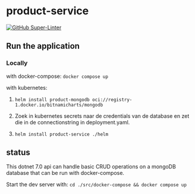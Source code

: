 # product-service

[![GitHub Super-Linter](https://github.com/boerenboodschap/product-service/actions/workflows/CI-CD.yml/badge.svg)](https://github.com/marketplace/actions/super-linter)

## Run the application

### Locally

with docker-compose: `docker compose up`

with kubernetes:

1. `helm install product-mongodb oci://registry-1.docker.io/bitnamicharts/mongodb`

2. Zoek in kubernetes secrets naar de credentials van de database en zet die in de connectionstring in deployment.yaml.

3. `helm install product-service ./helm`

## status

This dotnet 7.0 api can handle basic CRUD operations on a mongoDB database that can be run with docker-compose.

Start the dev server with: `cd ./src/docker-compose && docker compose up`
